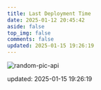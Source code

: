 ```yaml
---
title: Last Deployment Time
date: 2025-01-12 20:45:42
aside: false
top_img: false
comments: false
updated: 2025-01-15 19:26:19
---
```


![random-pic-api](https://cover.dong4j.ink:1024)

updated: 2025-01-15 19:26:19